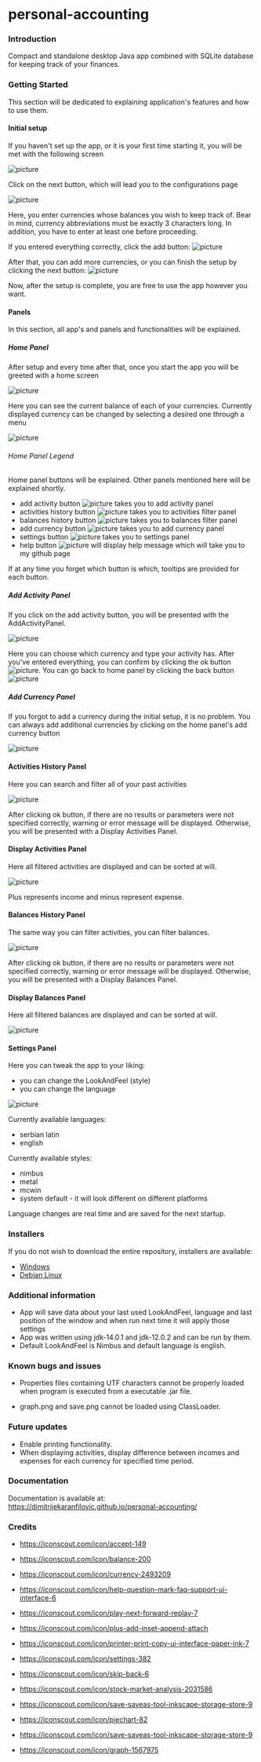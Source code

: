 # personal-accounting

### Introduction

Compact and standalone desktop Java app combined with 
SQLite database for keeping track of your finances.

### Getting Started
This section will be dedicated to explaining 
application's features and how to use them.

#### Initial setup

If you haven't set up the app, or it is your first time
starting it, you will be met with the following
screen

![picture](images/welcome.png)

Click on the next button, which will lead you to the configurations page

![picture](images/configurations.png)

Here, you enter currencies whose balances you wish to keep track of. Bear in mind, currency abbreviations
must be exactly 3 characters long. In addition, you have to enter at least one before proceeding.

If you entered everything correctly, click the add button:  ![picture](src/icons/plus-2.png)

After that, you can add more currencies, or you can finish the setup by clicking the next button: ![picture](src/icons/play.png)

Now, after the setup is complete, you are free to use the app however you want.

#### Panels

In this section, all app's and panels and functionalities will be explained.

##### Home Panel

After setup and every time after that, once you start the app you will be greeted with a home screen

![picture](images/home.png)

Here you can see the current balance of each of your currencies. Currently displayed currency can be changed by
selecting a desired one through a menu

![picture](images/menu.png)


###### Home Panel Legend
Home panel buttons will be explained. Other panels mentioned here will be explained shortly.

* add activity button ![picture](src/icons/plus-2.png) takes you to add activity panel
* activities history button ![picture](src/icons/stock-market-analysis.png) takes you to activities filter panel
* balances history button ![picture](src/icons/balance-2.png) takes you to balances filter panel
* add currency button ![picture](src/icons/currency-1.png) takes you to add currency panel
* settings button ![picture](src/icons/settings.png) takes you to settings panel
* help button ![picture](src/icons/help-2.png) will display help message which will take you to my github page

If at any time you forget which button is which, tooltips are provided for each button.


##### Add Activity Panel

If you click on the add activity button, you will be presented with the AddActivityPanel. 

![picture](images/add_activity.png)

Here you can choose which currency and type your activity has. After you've entered everything, you can confirm
by clicking the ok button ![picture](src/icons/accept.png). You can go back to home panel by clicking 
the back button ![picture](src/icons/skip-back.png)

##### Add Currency Panel

If you forgot to add a currency during the initial setup, it is no problem. You can always add additional currencies
by clicking on the home panel's add currency button

![picture](images/currency.png)


#### Activities History Panel

Here you can search and filter all of your past activities

![picture](images/activities_filter.png)

After clicking ok button, if there are no results or parameters were not specified correctly, warning or
error message will be displayed. Otherwise, you will be presented with a Display Activities Panel.


#### Display Activities Panel

Here all filtered activities are displayed and can be sorted at will.

![picture](images/display_activities.png)

Plus represents income and minus represent expense.


#### Balances History Panel

The same way you can filter activities, you can filter balances.

![picture](images/balances_filter.png)

After clicking ok button, if there are no results or parameters were not specified correctly, warning or
error message will be displayed. Otherwise, you will be presented with a Display Balances Panel.


#### Display Balances Panel

Here all filtered balances are displayed and can be sorted at will.

![picture](images/display_balances.png)


#### Settings Panel

Here you can tweak the app to your liking:
* you can change the LookAndFeel (style)
* you can change the language

![picture](images/settings.png)

Currently available languages:
* serbian latin
* english


Currently available styles:
* nimbus
* metal
* mcwin
* system default - it will look different on different platforms


Language changes are real time and are saved for the next startup.

### Installers

If you do not wish to download the entire repository, installers are available:
* [Windows](https://github.com/dimitrijekaranfilovic/downloadable-content/raw/master/personal-accounting-installers/PersonalAccounting.exe)
* [Debian Linux](https://github.com/dimitrijekaranfilovic/downloadable-content/raw/master/personal-accounting-installers/personalaccounting_amd64.deb)

### Additional information

* App will save data about your last used LookAndFeel, language and last position of the window and 
when run next time it will apply those settings
* App was written using jdk-14.0.1 and jdk-12.0.2 and can be run by them.
* Default LookAndFeel is Nimbus and default language is english.

### Known bugs and issues

* Properties files containing UTF characters cannot be properly loaded when program is executed from a
executable .jar file.

* graph.png and save.png cannot be loaded using ClassLoader.

### Future updates

* Enable printing functionality.
* When displaying activities, display difference between incomes and expenses for each currency for specified time period.

### Documentation 

Documentation is available at:
https://dimitrijekaranfilovic.github.io/personal-accounting/

### Credits
* https://iconscout.com/icon/accept-149

* https://iconscout.com/icon/balance-200

* https://iconscout.com/icon/currency-2493209

* https://iconscout.com/icon/help-question-mark-faq-support-ui-interface-6

* https://iconscout.com/icon/play-next-forward-replay-7

* https://iconscout.com/icon/plus-add-inset-append-attach

* https://iconscout.com/icon/printer-print-copy-ui-interface-paper-ink-7

* https://iconscout.com/icon/settings-382

* https://iconscout.com/icon/skip-back-6

* https://iconscout.com/icon/stock-market-analysis-2031586

* https://iconscout.com/icon/save-saveas-tool-inkscape-storage-store-9

* https://iconscout.com/icon/piechart-82

* https://iconscout.com/icon/save-saveas-tool-inkscape-storage-store-9

* https://iconscout.com/icon/graph-1567975


